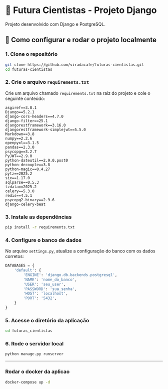 
# 🧪 Futura Cientistas - Projeto Django

Projeto desenvolvido com Django e PostgreSQL.

## 🚀 Como configurar e rodar o projeto localmente

### 1. Clone o repositório

```bash
git clone https://github.com/viradacafe/futuras-cientistas.git
cd futuras-cientistas
```

### 2. Crie o arquivo `requirements.txt`

Crie um arquivo chamado `requirements.txt` na raiz do projeto e cole o seguinte conteúdo:

```
asgiref==3.8.1
Django==5.2.1
django-cors-headers==4.7.0
django-filter==25.1
djangorestframework==3.16.0
djangorestframework-simplejwt==5.5.0
Markdown==3.8
numpy==2.2.6
openpyxl==3.1.5
pandas==2.3.0
psycopg==3.2.7
PyJWT==2.9.0
python-dateutil==2.9.0.post0
python-decouple==3.8
python-magic==0.4.27
pytz==2025.2
six==1.17.0
sqlparse==0.5.3
tzdata==2025.2
celery==5.3.0
redis==4.5.1
psycopg2-binary==2.9.6
django-celery-beat

```

### 3. Instale as dependências

```bash
pip install -r requirements.txt
```

### 4. Configure o banco de dados

No arquivo `settings.py`, atualize a configuração do banco com os dados corretos:

```python
DATABASES = {
    'default': {
        'ENGINE': 'django.db.backends.postgresql',
        'NAME': 'nome_do_banco',
        'USER': 'seu_user',
        'PASSWORD': 'sua_senha',
        'HOST': 'localhost',
        'PORT': '5432',
    }
}
```

### 5. Acesse o diretório da aplicação

```bash
cd futuras_cientistas
```

### 6. Rode o servidor local

```bash
python manage.py runserver
```

---

### Rodar o docker da aplicao

```bash
docker-compose up -d
```
